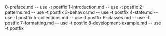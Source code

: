 0-preface.md -- use -t postfix
1-introduction.md -- use -t postfix
2-patterns.md -- use -t postfix
3-behavior.md -- use -t postfix
4-state.md -- use -t postfix
5-collections.md -- use -t postfix
6-classes.md -- use -t postfix
7-formatting.md -- use -t postfix
8-development-example.md -- use -t postfix

